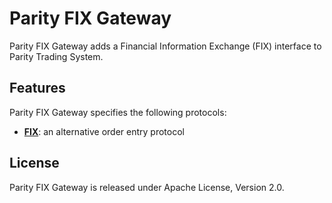 Parity FIX Gateway
==================

Parity FIX Gateway adds a Financial Information Exchange (FIX) interface to
Parity Trading System.


Features
--------

Parity FIX Gateway specifies the following protocols:

  - [**FIX**](doc/FIX.md): an alternative order entry protocol


License
-------

Parity FIX Gateway is released under Apache License, Version 2.0.
